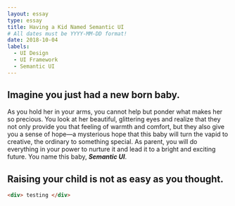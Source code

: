 ```yaml
---
layout: essay
type: essay
title: Having a Kid Named Semantic UI
# All dates must be YYYY-MM-DD format!
date: 2018-10-04
labels:
  - UI Design
  - UI Framework
  - Semantic UI
---
```


## Imagine you just had a new born baby.

As you hold her in your arms, you cannot help but ponder what makes her so precious. You look at her beautiful, glittering eyes and realize that they not only provide you that feeling of warmth and comfort, but they also give you a sense of hope—a mysterious hope that this baby will turn the vapid to creative, the ordinary to something special. As parent, you will do everything in your power to nurture it and lead it to a bright and exciting future. You name this baby, ***Semantic UI***.

## Raising your child is not as easy as you thought.

```html
<div> testing </div>
```
